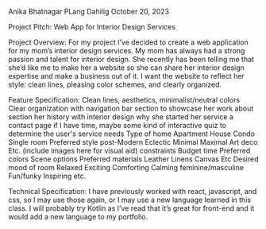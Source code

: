 Anika Bhatnagar PLang Dahilig October 20, 2023

Project Pitch: Web App for Interior Design Services

Project Overview: For my project I’ve decided to create a web application for my mom’s interior design services. My mom has always had a strong passion and talent for interior design. She recently has been telling me that she’d like me to make her a website so she can share her interior design expertise and make a business out of it. I want the website to reflect her style: clean lines, pleasing color schemes, and clearly organized.

Feature Specification: Clean lines, aesthetics, minimalist/neutral colors Clear organization with navigation bar section to showcase her work about section her history with interior design why she started her service a contact page if I have time, maybe some kind of interactive quiz to determine the user's service needs Type of home Apartment House Condo Single room Preferred style post-Modern Eclectic Minimal Maximal Art deco Etc. (include images here for visual aid) constraints Budget time Preferred colors Scene options Preferred materials Leather Linens Canvas Etc Desired mood of room Relaxed Exciting Comforting Calming feminine/masculine Fun/funky Inspiring etc.

Technical Specification: I have previously worked with react, javascript, and css, so I may use those again, or I may use a new language learned in this class. I will probably try Kotlin as I’ve read that it’s great for front-end and it would add a new language to my portfolio.
